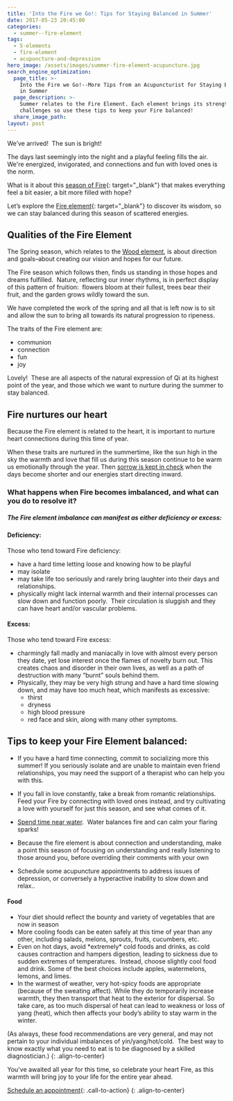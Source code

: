 ```yaml
---
title: 'Into the Fire we Go!: Tips for Staying Balanced in Summer'
date: 2017-05-23 20:45:00
categories:
  - summer--fire-element
tags:
  - 5-elements
  - fire-element
  - acupuncture-and-depression
hero_image: /assets/images/summer-fire-element-acupuncture.jpg
search_engine_optimization:
  page_title: >-
    Into the Fire we Go!--More Tips from an Acupuncturist for Staying Balanced
    in Summer
  page_description: >-
    Summer relates to the Fire Element. Each element brings its strengths and
    challenges so use these tips to keep your Fire balanced!
  share_image_path:
layout: post
---
```


We’ve arrived!&nbsp; The sun is bright!&nbsp;

The days last seemingly into the night and a playful feeling fills the air. We're energized, invigorated, and connections and fun with loved ones is the norm.

What is it about this [season of Fire](/2017/07/07/summer-fire-element-video-are-you-stuck-in-or-cant-get-into-your-own-fire-element/){: target="_blank"} that makes everything feel a bit easier, a bit more filled with hope?&nbsp;

Let’s explore the [Fire element](/2017/06/19/out-of-the-wood-and-into-the-fire-more-tips-for-keeping-your-fire-element-balanced-this-summer/){: target="_blank"} to discover its wisdom, so we can stay balanced during this season of scattered energies.

## Qualities of the Fire Element

The Spring season, which relates to the [Wood element](http://www.wisdomwaysacupuncture.com/2018/03/09/ready-set-wood-season-what-acupuncture-theory-has-to-say-about-spring/), is about direction and goals–about creating our vision and hopes for our future.

The Fire season which follows then, finds us standing in those hopes and dreams fulfilled.&nbsp; Nature, reflecting our inner rhythms, is in perfect display of this pattern of fruition:&nbsp; flowers bloom at their fullest, trees bear their fruit, and the garden grows wildly toward the sun.&nbsp;

We have completed the work of the spring and all that is left now is to sit and allow the sun to bring all towards its natural progression to ripeness.

The traits of the Fire element are:

* communion
* connection
* fun
* joy

Lovely!&nbsp; These are all aspects of the natural expression of Qi at its highest point of the year, and those which we want to nurture during the summer to stay balanced.

## Fire nurtures our heart

Because the Fire element is related to the heart, it is important to nurture heart connections during this time of year.

When these traits are nurtured in the summertime, like the sun high in the sky the warmth and love that fill us during this season continue to be warm us emotionally through the year. Then [sorrow is kept in check](http://www.wisdomwaysacupuncture.com/2014/08/15/fire-element-robin-williams-suicidedepression/) when the days become shorter and our energies start directing inward.&nbsp;

### What happens when Fire becomes imbalanced, and what can you do to resolve it?&nbsp;

##### The Fire element imbalance can manifest as either deficiency or excess:

#### Deficiency:

Those who tend toward Fire deficiency:

* have a hard time letting loose and knowing how to be playful
* may isolate
* may take life too seriously and rarely bring laughter into their days and relationships.
* physically might lack internal warmth and their internal processes can slow down and function poorly.&nbsp; Their circulation is sluggish and they can have heart and/or vascular problems.

#### Excess:

Those who tend toward Fire excess:

* charmingly fall madly and maniacally in love with almost every person they date, yet lose interest once the flames of novelty burn out. This creates chaos and disorder in their own lives, as well as a path of destruction with many “burnt” souls behind them.&nbsp;
* Physically, they may be very high strung and have a hard time slowing down, and may have too much heat, which manifests as excessive:
  * thirst
  * dryness
  * high blood pressure
  * red face and skin, along with many other symptoms.

## Tips to keep your Fire Element balanced:

* If you have a hard time connecting, commit to socializing more this summer! If you seriously isolate and are unable to maintain even friend relationships, you may need the support of a therapist who can help you with this.

* If you fall in love constantly, take a break from romantic relationships.&nbsp; Feed your Fire by connecting with loved ones instead, and try cultivating a love with yourself for just this season, and see what comes of it.

* [Spend time near water](http://www.wisdomwaysacupuncture.com/2010/12/07/spend-time-near-water-to-keep-yourself-balanced-during-dry-winters/).&nbsp; Water balances fire and can calm your flaring sparks!

* Because the fire element is about connection and understanding, make a point this season of focusing on understanding and really listening to those around you, before overriding their comments with your own
* Schedule some acupuncture appointments to address issues of depression, or conversely a hyperactive inability to slow down and relax..

#### Food

* Your diet should reflect the bounty and variety of vegetables that are now in season
* More cooling foods can be eaten safely at this time of year than any other, including salads, melons, sprouts, fruits, cucumbers, etc.
* Even on hot days, avoid \*extremely\* cold foods and drinks, as cold causes contraction and hampers digestion, leading to sickness due to sudden extremes of temperatures.&nbsp; Instead, choose slightly cool food and drink. Some of the best choices include apples, watermelons, lemons, and limes.
* In the warmest of weather, very hot-spicy foods are appropriate (because of the sweating affect). While they do temporarily increase warmth, they then transport that heat to the exterior for dispersal. So take care, as too much dispersal of heat can lead to weakness or loss of yang (heat), which then affects your body’s ability to stay warm in the winter.

(As always, these food recommendations are very general, and may not pertain to your individual imbalances of yin/yang/hot/cold.&nbsp; The best way to know exactly what you need to eat is to be diagnosed by a skilled diagnostician.)
{: .align-to-center}

You've awaited all year for this time, so celebrate your heart Fire, as this warmth will bring joy to your life for the entire year ahead.&nbsp;

[Schedule an appointment](/make-an-appointment/){: .call-to-action}
{: .align-to-center}